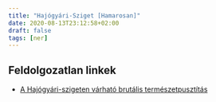 ```yaml
---
title: "Hajógyári-Sziget [Hamarosan]"
date: 2020-08-13T23:12:58+02:00
draft: false
tags: [ner]
---
```


## Feldolgozatlan linkek

- [A Hajógyári-szigeten várható brutális természetpusztítás](https://444.hu/2020/07/08/csak-valami-egyelore-titkolt-epitkezes-magyarazhatja-a-hajogyari-szigeten-varhato-brutalis-termeszetpusztitast)
